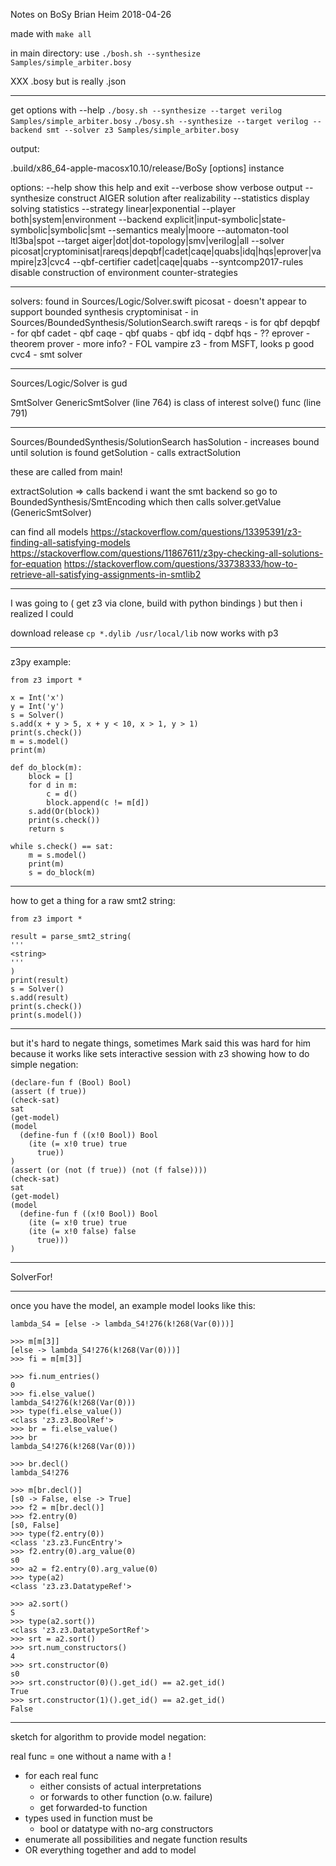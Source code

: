 Notes on BoSy
Brian Heim
2018-04-26

made with `make all`

in main directory:
use `./bosh.sh --synthesize Samples/simple_arbiter.bosy`

XXX
.bosy but is really .json

---

get options with --help
`./bosy.sh --synthesize --target verilog Samples/simple_arbiter.bosy`
`./bosy.sh --synthesize --target verilog --backend smt --solver z3 Samples/simple_arbiter.bosy`

output:

.build/x86_64-apple-macosx10.10/release/BoSy [options] instance

 options:
   --help		show this help and exit
   --verbose		show verbose output
   --synthesize		construct AIGER solution after realizability
   --statistics		display solving statistics
   --strategy linear|exponential
   --player both|system|environment
   --backend explicit|input-symbolic|state-symbolic|symbolic|smt
   --semantics mealy|moore
   --automaton-tool ltl3ba|spot
   --target aiger|dot|dot-topology|smv|verilog|all
   --solver picosat|cryptominisat|rareqs|depqbf|cadet|caqe|quabs|idq|hqs|eprover|vampire|z3|cvc4
   --qbf-certifier cadet|caqe|quabs
   --syntcomp2017-rules	 disable construction of environment counter-strategies

---

solvers: found in Sources/Logic/Solver.swift
picosat - doesn't appear to support bounded synthesis
cryptominisat - in Sources/BoundedSynthesis/SolutionSearch.swift
rareqs - is for qbf
depqbf - for qbf
cadet - qbf
caqe - qbf
quabs - qbf
idq - dqbf
hqs - ??
eprover - theorem prover - more info? - FOL
vampire
z3 - from MSFT, looks p good
cvc4 - smt solver

---

Sources/Logic/Solver is gud

SmtSolver
GenericSmtSolver (line 764) is class of interest
solve() func (line 791)

---

Sources/BoundedSynthesis/SolutionSearch
hasSolution - increases bound until solution is found
getSolution - calls extractSolution

these are called from main!

extractSolution => calls backend
i want the smt backend so go to BoundedSynthesis/SmtEncoding
which then calls solver.getValue (GenericSmtSolver)

can find all models
https://stackoverflow.com/questions/13395391/z3-finding-all-satisfying-models
https://stackoverflow.com/questions/11867611/z3py-checking-all-solutions-for-equation
https://stackoverflow.com/questions/33738333/how-to-retrieve-all-satisfying-assignments-in-smtlib2

---

I was going to
( get z3 via clone, build with python bindings )
but then i realized I could

download release
`cp *.dylib /usr/local/lib`
now works with p3

---

z3py example:

```
from z3 import *

x = Int('x')
y = Int('y')
s = Solver()
s.add(x + y > 5, x + y < 10, x > 1, y > 1)
print(s.check())
m = s.model()
print(m)

def do_block(m):
    block = []
    for d in m:
        c = d()
        block.append(c != m[d])
    s.add(Or(block))
    print(s.check())
    return s

while s.check() == sat:
    m = s.model()
    print(m)
    s = do_block(m)
```

---

how to get a thing for a raw smt2 string:

```
from z3 import *

result = parse_smt2_string(
'''
<string>
'''
)
print(result)
s = Solver()
s.add(result)
print(s.check())
print(s.model())
```

---
but it's hard to negate things, sometimes
Mark said this was hard for him because it works like sets
interactive session with z3 showing how to do simple negation:

```
(declare-fun f (Bool) Bool)
(assert (f true))
(check-sat)
sat
(get-model)
(model
  (define-fun f ((x!0 Bool)) Bool
    (ite (= x!0 true) true
      true))
)
(assert (or (not (f true)) (not (f false))))
(check-sat)
sat
(get-model)
(model
  (define-fun f ((x!0 Bool)) Bool
    (ite (= x!0 true) true
    (ite (= x!0 false) false
      true)))
)
```

---

SolverFor!

---

once you have the model, an example model looks like this:

```
lambda_S4 = [else -> lambda_S4!276(k!268(Var(0)))]

>>> m[m[3]]
[else -> lambda_S4!276(k!268(Var(0)))]
>>> fi = m[m[3]]

>>> fi.num_entries()
0
>>> fi.else_value()
lambda_S4!276(k!268(Var(0)))
>>> type(fi.else_value())
<class 'z3.z3.BoolRef'>
>>> br = fi.else_value()
>>> br
lambda_S4!276(k!268(Var(0)))

>>> br.decl()
lambda_S4!276

>>> m[br.decl()]
[s0 -> False, else -> True]
>>> f2 = m[br.decl()]
>>> f2.entry(0)
[s0, False]
>>> type(f2.entry(0))
<class 'z3.z3.FuncEntry'>
>>> f2.entry(0).arg_value(0)
s0
>>> a2 = f2.entry(0).arg_value(0)
>>> type(a2)
<class 'z3.z3.DatatypeRef'>

>>> a2.sort()
S
>>> type(a2.sort())
<class 'z3.z3.DatatypeSortRef'>
>>> srt = a2.sort()
>>> srt.num_constructors()
4
>>> srt.constructor(0)
s0
>>> srt.constructor(0)().get_id() == a2.get_id()
True
>>> srt.constructor(1)().get_id() == a2.get_id()
False
```

---

sketch for algorithm to provide model negation:

real func = one without a name with a !

- for each real func
    - either consists of actual interpretations
    - or forwards to other function (o.w. failure)
    - get forwarded-to function
- types used in function must be
    - bool or datatype with no-arg constructors
- enumerate all possibilities and negate function results
- OR everything together and add to model
